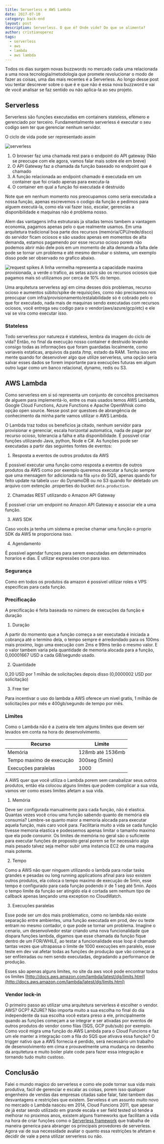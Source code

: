 ```yaml
---
title: Serverless e AWS Lambda
date: 2017-07-10
category: back-end
layout: post
description: Serverless. O que é? Onde vide? Do que se alimenta?
author: cristianoperez
tags:
  - serverless
  - aws
  - lambda
  - aws lambda
---
```


Todos os dias surgem novas buzzwords no mercado cada uma relacionada a uma nova tecnologia/metodologia que promete revolucionar o modo de fazer as coisas, uma das mais recentes é a Serverless. Ao longo desse post vou tentar descrever sobre o que é e que não é essa nova buzzword e vai de você analisar se faz sentido ou não aplica-la ao seu projeto.

## Serverless

Serverless são funções executadas em containers stateless, efêmero e gerenciado por terceiro. Fundamentalmente serverless é executar o seu codigo sem ter que gerenciar nenhum servidor.

O ciclo de vida pode ser representado assim

![serverless](../images/serverless-1.jpg)

1. O browser faz uma chamada rest para o endpoint do API gateway (Não se preocupe com ele agora, vamos falar mais sobre ele em breve)
2. O API Gateway faz a chamada da função baseado no endpoint que é chamado
3. A função relacionada ao endpoint chamado é executada em um container que foi criado apenas para executa-la
4. O container em qual a função foi executada é destruido

Note que em nenhum momento nos preocupamos como seria executada a nossa função, apenas escrevemos o codigo da função e pedimos para alguem executá-la, como ela vai fazer isso, escalar, gerencias a disponibilidade e maquinas não é problema nosso.

Alem das vantagens infra estruturais ja sitadas temos tambem a vantagem economia, pagamos apenas pelo o que realmente usamos.
Em uma arquitetura tradicional boa parte dos recursos (memória/CPU/rede/disco) do servidor ficam ociosos e são usados apenas em momentos de alta demanda, estamos pagamendo por esse recurso ocioso porem não podemos abrir mão dele pois em um momento de alta demanda a falta dele pode se tornar um problema e até mesmo derrubar o sistema, um exemplo disso pode ser observado no grafico abaixo.

![request spikes](../images/serverless-2.png)
A linha vermelha representa a capacidade maxima provisionada, a verde o trafico, as setas azuis são os recursos ociosos que pagamos mais só utilizamos por cerca de 10% do tempo.

Uma arquitetura serverless agi em cima desses dois problemas, recurso ocioso e aumentos súbito/spike de requisições, como não precisamos nos preocupar com infra/provisionamento/estalabilidade só é cobrado pelo o que for executado, nada mais de maquinas sendo executadas com recursos ociosos, você entrega seu codigo para o vendor(aws/azure/gcp/etc) e ele vai se vira como executar isso.

### Stateless

Todo serverless por natureza é stateless, lembra da imagem do ciclo de vida? Então, no final da execução nosso container é destruido levando consigo todas as informações que foram guardadas localmente, como variaveis estaticas, arquivos da pasta /tmp, estado da RAM. Tenha isso em mente quando for desenvolver algo que utilize serverless, uma opção seria salvar esses dados se forem importante para execuções futuras em algum outro lugar como um banco relacional, dynamo, redis ou S3.

## AWS Lambda

Como serverless em si só representa um conjunto de conceitos precisamos de alguem para implementá-lo, entre os mais usados temos AWS Lambda, Google Cloud Functions, Azure Functions e Apache OpenWhisk como opção open source. Nesse post por questoes de abrangência de conhecimento da minha parte vamos utilizar o AWS Lambda.

O Lambda traz todos os beneficios ja citado, nenhum servidor para provisionar e gerenciar, escala horizontal automatica, nada de pagar por recurso ocioso, tolerancia a falha e alta disponibilidade. É possivel criar funções utilizando Java, python, Node e C#. As funções pode ser executadas a partir das seguintes fontes de eventos:

1. Resposta a eventos de outros produtos da AWS

É possivel executar uma função como resposta a eventos de outros produtos da AWS como por exemplo queremos executar a função sempre que uma mensagem for adicionada na fila `xpto` do SQS, apenas quando for feito update na tabela `user` do DynamoDB ou no S3 quando for deletado um arquivo com extenção .properties do bucket `data.production`.

2. Chamadas REST utilizando o Amazon API Gateway

É possivel criar um endpoint no Amazon API Gateway e associar ele a uma função.

3. AWS SDK

Caso vocês ja tenha um sistema e precise chamar uma função o proprio SDK da AWS te proporciona isso.

4. Agendamento

É possivel agendar funçoes para serem executadas em determinados horarios e dias. É utilizar expressões cron para isso.

### Segurança

Como em todos os produtos da amazon é possivel utilizar roles e VPS especificas para cada função.

### Precificação

A precificação é feita baseada no número de execuções da função e duração

1. Duração

A partir do momento que a função começa a ser executada é iniciada a cobrança até o termino dela, o tempo sempre é arredondado para os 100ms mais proximo, logo uma execução com 2ms e 99ms terão o mesmo valor. E o valor tambem varia pela quantidade de memoria alocada para a função, 0,00001667 USD a cada GB/segundo usado.

2. Quantidade

0,20  USD por 1 milhão de solicitações depois disso (0,0000002  USD por solicitação)

3. Free tier

Para incentivar o uso do lambda a AWS oferece um nivel gratis, 1 milhão de solicitações por mês e 400gb/segundo de tempo por mês.

### Limites

Como o Lambda não é a zueira ele tem alguns limites que devem ser levados em conta na hora do desenvolvimento.

| Recurso 				   | Limite |
| ------- 				   | ------ |
| Memória 				   | 128mb até 1536mb |
| Tempo maximo de execução | 300seg (5min) |
| Execuções paralelas 	   | 1000 |

A AWS quer que você utiliza o Lambda porem sem canabalizar seus outros produtos, então ela colocou alguns limites que podem complicar a sua vida, vamos ver como esses limites afetam a sua vida.

1. Memória

Deve ser configurada manualmente para cada função, não é elastica. Quantas vezes você criou uma função sabendo quanto de memória ela consumia? Lembre-se quanto maior a memoria alocada para executar aquela função, mais caro você para. Facilitaria muito a vida se cada função tivesse memoria elastica e podessemos apenas limitar o tamanho maximo que ela pode consumir. Os limites de memória no geral são o suficiente para executar funções de proposito geral porem se for necessário algo mais pesado talvez seja melhor subir uma instancia EC2 de uma maquina mais potente.

2. Tempo

Como a AWS não quer ninguem utilizando o lambda para rodar tasks grandes e pesadas ou long running applications afinal para isso existem outros produtos, ela coloca o tempo maximo de execução de 5min, esse tempo é configurado para cada função podendo ir de 1 seg até 5min. Após o tempo limite da função ser atingido ela é cortada sem nenhum tipo de callback apenas lançando uma exception no CloudWatch.

3. Execuções paralelas

Esse pode ser um dos mais problematico, como no lambda não existe separação entre ambientes, uma função executada em prod, dev ou teste entram no mesmo contador, o que pode se tornar um problema. Imagine o cenario, um desenvolvedor estar criando uma nova funcionalidade que dispara funções lambda, digamos que esse chamada da função fique dentro de um FOR/WHILE, ao testar a funcionalidade esse loop é chamado tantas vezes que ultrapassa o limite de 1000 execuções em paralelo, esse teste em dev vai afetar todas as funções de produção que vão começar a ser enfileiradas ou nem sendo executadas, degradando a performance de produção.

Esses são apenas alguns limites, no site da aws você pode encontrar todos os limites [http://docs.aws.amazon.com/lambda/latest/dg/limits.html](http://docs.aws.amazon.com/lambda/latest/dg/limits.html)

### Vendor lock-in

O primeiro passo ao utilizar uma arquitetura serverless é escolher o vendor. AWS? GCP? AZURE? Não importa muito a sua escolha no final do dia independente da sua escolha você estara preso a ele, principalmente quando as funções começam a se integrar e ser ativadas por eventos de outros produtos do vendor como filas (SQS, GCP pub/sub) por exemplo. Como você migra uma função do AWS Lambda para o Cloud Funcions e faz um ele manter a integração com a fila do SQS que ativava essa função? O trigger nativo que a AWS fornecia é perdido, será necessário um trabalho de desenvolvimento em cima e provavelmente uma mudança no desenho da arquitetura e muito boiler plate code para fazer essa integração e tornando tudo muito custoso.


## Conclusão

Falei o mundo magico do serverless e como ele pode tornar sua vida mais produtiva, facil de gerenciar e escalar as coisas, porem isso qualquer engenheiro de vendas das empresas citadas sabe falar, falei tambem das desvantagens e restrições que existem. Serveless é um assunto muito novo no mercado o Lambda nasceu em 2014, Cloud Funcions 2011, que apesar de já estar sendo utilizado em grande escala e ser field tested só tende a melhorar no proximos anos, existem alguns frameworks que facilitam a vida na hora de criar funções como o [Serverless framework](https://serverless.com/) que trabalha de maneira generica para abranger os principais provedores de serverless. Agora vai de sua necessidade avaliar o quanto essa restrições te afetam e decidir de vale a pena utilizar serverless ou não.
